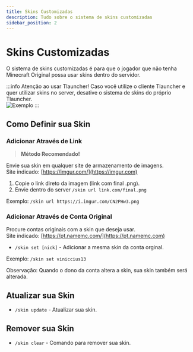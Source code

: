 ```yaml
---
title: Skins Customizadas
description: Tudo sobre o sistema de skins customizadas
sidebar_position: 2
---
```


# Skins Customizadas

O sistema de skins customizadas é para que o jogador que não tenha Minecraft Original possa usar skins dentro do servidor.

:::info Atenção ao usar Tlauncher!
Caso você utilize o cliente Tlauncher e quer utilizar skins no server, desative o sistema de skins do próprio Tlauncher.  
![Exemplo](https://cdn.discordapp.com/attachments/730263790377107477/739543620226515016/unknown.png)
:::

## Como Definir sua Skin

### Adicionar Através de Link

> **Método Recomendado!**

Envie sua skin em qualquer site de armazenamento de imagens.  
Site indicado: [https://imgur.com/](https://imgur.com)

1. Copie o link direto da imagem (link com final .png).
2. Envie dentro do server `/skin url link.com/final.png`  

Exemplo: `/skin url https://i.imgur.com/CN2PHw3.png`

### Adicionar Através de Conta Original

Procure contas originais com a skin que deseja usar.  
Site indicado: [https://pt.namemc.com/](https://pt.namemc.com)

* `/skin set [nick]` - Adicionar a mesma skin da conta orginal.  

Exemplo: `/skin set viniccius13`

Observação: Quando o dono da conta altera a skin, sua skin também será alterada.

## Atualizar sua Skin
* `/skin update` - Atualizar sua skin.

## Remover sua Skin
* `/skin clear` - Comando para remover sua skin.